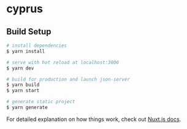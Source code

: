 # cyprus

## Build Setup

```bash
# install dependencies
$ yarn install

# serve with hot reload at localhost:3000
$ yarn dev

# build for production and launch json-server
$ yarn build
$ yarn start

# generate static project
$ yarn generate
```

For detailed explanation on how things work, check out [Nuxt.js docs](https://nuxtjs.org).
